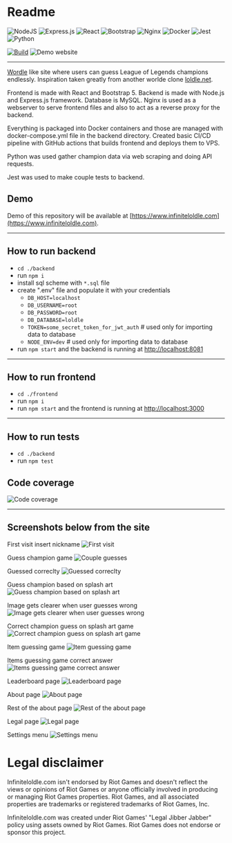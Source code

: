 # Readme 

![NodeJS](https://img.shields.io/badge/node.js-6DA55F?style=for-the-badge&logo=node.js&logoColor=white)
![Express.js](https://img.shields.io/badge/express.js-%23404d59.svg?style=for-the-badge&logo=express&logoColor=%2361DAFB)
![React](https://img.shields.io/badge/react-%2320232a.svg?style=for-the-badge&logo=react&logoColor=%2361DAFB)
![Bootstrap](https://img.shields.io/badge/bootstrap-%23563D7C.svg?style=for-the-badge&logo=bootstrap&logoColor=white)
![Nginx](https://img.shields.io/badge/nginx-%23009639.svg?style=for-the-badge&logo=nginx&logoColor=white)
![Docker](https://img.shields.io/badge/docker-%230db7ed.svg?style=for-the-badge&logo=docker&logoColor=white)
![Jest](https://img.shields.io/badge/-jest-%23C21325?style=for-the-badge&logo=jest&logoColor=white)
![Python](https://img.shields.io/badge/python-3670A0?style=for-the-badge&logo=python&logoColor=ffdd54)

[![Build](https://github.com/lassesuomela/infiniteloldle/actions/workflows/node.js.yml/badge.svg)](https://github.com/lassesuomela/infiniteloldle/actions/workflows/node.js.yml)
![Demo website](https://img.shields.io/website?down_message=Offline&label=Demo&up_message=Online&url=https%3A%2F%2Finfiniteloldle.com)

---

[Wordle](https://www.nytimes.com/games/wordle/index.html) like site where users can guess League of Legends champions endlessly. Inspiration taken greatly from another worlde clone [loldle.net](https://loldle.net).

Frontend is made with React and Bootstrap 5. Backend is made with Node.js and Express.js framework. Database is MySQL. Nginx is used as a webserver to serve frontend files and also to act as a reverse proxy for the backend.

Everything is packaged into Docker containers and those are managed with docker-compose.yml file in the backend directory. Created basic CI/CD pipeline with GitHub actions that builds frontend and deploys them to VPS.

Python was used gather champion data via web scraping and doing API requests.

Jest was used to make couple tests to backend.
## Demo
Demo of this repository will be available at [https://www.infiniteloldle.com](https://www.infiniteloldle.com).

---
## How to run backend
- `cd ./backend`
- run `npm i`
- install sql scheme with `*.sql` file
- create ".env" file and populate it with your credentials
  - `DB_HOST=localhost`
  - `DB_USERNAME=root`
  - `DB_PASSWORD=root`
  - `DB_DATABASE=loldle`
  - `TOKEN=some_secret_token_for_jwt_auth` # used only for importing data to database
  - `NODE_ENV=dev` # used only for importing data to database
- run `npm start` and the backend is running at [http://localhost:8081](http://localhost:8081)
---
## How to run frontend
- `cd ./frontend`
- run `npm i`
- run `npm start` and the frontend is running at [http://localhost:3000](http://localhost:3000)

---

## How to run tests
- `cd ./backend`
- run `npm test`

## Code coverage

![Code coverage](screenshots/backend_coverage.png)

---
## Screenshots below from the site

First visit insert nickname
![First visit](screenshots/nickname.png)

Guess champion game
![Couple guesses](screenshots/guesses.png)

Guessed correclty
![Guessed correclty](screenshots/guess_victory.png)

Guess champion based on splash art
![Guess champion based on splash art](screenshots/splash.png)

Image gets clearer when user guesses wrong
![Image gets clearer when user guesses wrong](screenshots/splash_failed_attempts.png)

Correct champion guess on splash art game
![Correct champion guess on splash art game](screenshots/splash_correct.png)

Item guessing game
![Item guessing game](screenshots/items_game.png)

Items guessing game correct answer
![Items guessing game correct answer](screenshots/item_correct.png)

Leaderboard page
![Leaderboard page](screenshots/top10.png)

About page
![About page](screenshots/about.png)

Rest of the about page
![Rest of the about page](screenshots/about_2.png)

Legal page
![Legal page](screenshots/legal.png)

Settings menu
![Settings menu](screenshots/settings.png)

# Legal disclaimer

Infiniteloldle.com isn't endorsed by Riot Games and doesn't reflect the views or opinions of Riot Games or anyone officially involved in producing or managing Riot Games properties. Riot Games, and all associated properties are trademarks or registered trademarks of Riot Games, Inc.

Infiniteloldle.com was created under Riot Games' "Legal Jibber Jabber" policy using assets owned by Riot Games. Riot Games does not endorse or sponsor this project.
